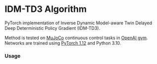 # IDM-TD3 Algorithm

PyTorch implementation of Inverse Dynamic Model-aware Twin Delayed Deep Deterministic Policy Gradient
(IDM-TD3).

Method is tested on [MuJoCo](http://www.mujoco.org/) continuous control tasks in [OpenAI gym](https://github.com/openai/gym). Networks are trained using [PyTorch 1.12](https://github.com/pytorch/pytorch) and Python 3.10.

### Usage